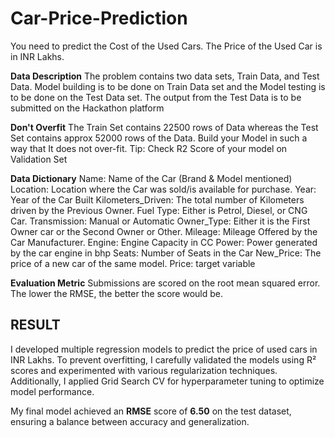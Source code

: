 # Car-Price-Prediction

You need to predict the Cost of the Used Cars. The Price of the Used Car is in INR Lakhs.

**Data Description**
The problem contains two data sets, Train Data, and Test Data. Model building is to be done on Train Data set and the Model testing is to be done on the Test Data set. The output from the Test Data is to be submitted on the Hackathon platform

**Don't Overfit**
The Train Set contains 22500 rows of Data whereas the Test Set contains approx 52000 rows of the Data. Build your Model in such a way that It does not over-fit.
Tip: Check R2 Score of your model on Validation Set

**Data Dictionary**
Name: Name of the Car (Brand & Model mentioned)
Location: Location where the Car was sold/is available for purchase.
Year: Year of the Car Built
Kilometers_Driven: The total number of Kilometers driven by the Previous Owner.
Fuel Type: Either is Petrol, Diesel, or CNG Car.
Transmission: Manual or Automatic
Owner_Type: Either it is the First Owner car or the Second Owner or Other.
Mileage: Mileage Offered by the Car Manufacturer.
Engine: Engine Capacity in CC
Power: Power generated by the car engine in bhp
Seats: Number of Seats in the Car
New_Price: The price of a new car of the same model.
Price: target variable

**Evaluation Metric**
Submissions are scored on the root mean squared error. The lower the RMSE, the better the score would be.

## RESULT
I developed multiple regression models to predict the price of used cars in INR Lakhs. To prevent overfitting, I carefully validated the models using R² scores and experimented with various regularization techniques. Additionally, I applied Grid Search CV for hyperparameter tuning to optimize model performance.

My final model achieved an **RMSE** score of **6.50** on the test dataset, ensuring a balance between accuracy and generalization. 
